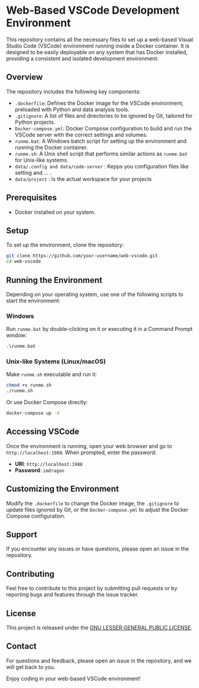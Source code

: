 # Web-Based VSCode Development Environment

This repository contains all the necessary files to set up a web-based Visual Studio Code (VSCode) environment running inside a Docker container. It is designed to be easily deployable on any system that has Docker installed, providing a consistent and isolated development environment.

## Overview

The repository includes the following key components:

- `.dockerfile`: Defines the Docker image for the VSCode environment, preloaded with Python and data analysis tools.
- `.gitignore`: A list of files and directories to be ignored by Git, tailored for Python projects.
- `Docker-compose.yml`: Docker Compose configuration to build and run the VSCode server with the correct settings and volumes.
- `runme.bat`: A Windows batch script for setting up the environment and running the Docker container.
- `runme.sh`: A Unix shell script that performs similar actions as `runme.bat` for Unix-like systems.
- `data/.config and data/code-server` : Kepps you configuration files like setting and ... .
- `data/project` : Is the actual workspace for your projects

## Prerequisites

- Docker installed on your system.

## Setup

To set up the environment, clone the repository:

```sh
git clone https://github.com/your-username/web-vscode.git
cd web-vscode
```

## Running the Environment

Depending on your operating system, use one of the following scripts to start the environment:

### Windows

Run `runme.bat` by double-clicking on it or executing it in a Command Prompt window:

```bat
.\runme.bat
```

### Unix-like Systems (Linux/macOS)

Make `runme.sh` executable and run it:

```sh
chmod +x runme.sh
./runme.sh
```

Or use Docker Compose directly:

```sh
docker-compose up -d
```

## Accessing VSCode

Once the environment is running, open your web browser and go to `http://localhost:1988`. When prompted, enter the password:

- **URI**: `http://localhost:1988`
- **Password**: `imdragon`

## Customizing the Environment

Modify the `.dockerfile` to change the Docker image, the `.gitignore` to update files ignored by Git, or the `Docker-compose.yml` to adjust the Docker Compose configuration.

## Support

If you encounter any issues or have questions, please open an issue in the repository.

## Contributing

Feel free to contribute to this project by submitting pull requests or by reporting bugs and features through the issue tracker.

## License
This project is released under the [GNU LESSER GENERAL PUBLIC LICENSE](LICENSE).


## Contact
For questions and feedback, please open an issue in the repository, and we will get back to you.


Enjoy coding in your web-based VSCode environment!
